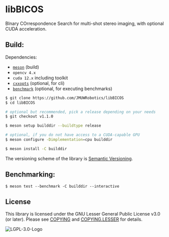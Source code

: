 # libBICOS

BInary COrrespondence Search for multi-shot stereo imaging, with optional CUDA acceleration.

## Build:

Dependencies:

- [`meson`](https://github.com/mesonbuild/meson) (build)
- `opencv 4.x`
- `cuda 12.x` including toolkit 
- [`cxxopts`](https://github.com/jarro2783/cxxopts) (optional, for cli)
- [`benchmark`](https://github.com/google/benchmark) (optional, for executing benchmarks)

```bash
$ git clone https://github.com/JMUWRobotics/libBICOS
$ cd libBICOS

# optional but recommended, pick a release depending on your needs
$ git checkout v1.1.0

$ meson setup builddir --buildtype release

# optional, if you do not have access to a CUDA-capable GPU
$ meson configure -Dimplementation=cpu builddir

$ meson install -C builddir
```

The versioning scheme of the library is [Semantic Versioning](https://semver.org/).

## Benchmarking:

```console
$ meson test --benchmark -C builddir --interactive
```

## License

This library is licensed under the GNU Lesser General Public License v3.0 (or later).
Please see [COPYING](/COPYING) and [COPYING.LESSER](/COPYING.LESSER) for details.

![LGPL-3.0-Logo](https://www.gnu.org/graphics/lgplv3-147x51.png)

